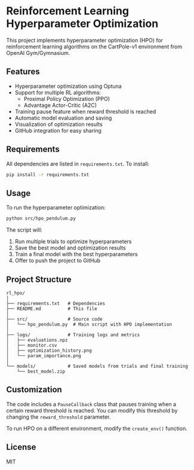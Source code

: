 # Reinforcement Learning Hyperparameter Optimization

This project implements hyperparameter optimization (HPO) for reinforcement learning algorithms on the CartPole-v1 environment from OpenAI Gym/Gymnasium.

## Features

- Hyperparameter optimization using Optuna
- Support for multiple RL algorithms:
  - Proximal Policy Optimization (PPO)
  - Advantage Actor-Critic (A2C)
- Training pause feature when reward threshold is reached
- Automatic model evaluation and saving
- Visualization of optimization results
- GitHub integration for easy sharing

## Requirements

All dependencies are listed in `requirements.txt`. To install:

```bash
pip install -r requirements.txt
```

## Usage

To run the hyperparameter optimization:

```bash
python src/hpo_pendulum.py
```

The script will:
1. Run multiple trials to optimize hyperparameters
2. Save the best model and optimization results
3. Train a final model with the best hyperparameters
4. Offer to push the project to GitHub

## Project Structure

```
rl_hpo/
│
├── requirements.txt   # Dependencies
├── README.md          # This file
│
├── src/               # Source code
│   └── hpo_pendulum.py  # Main script with HPO implementation
│
├── logs/              # Training logs and metrics
│   ├── evaluations.npz
│   ├── monitor.csv
│   ├── optimization_history.png
│   └── param_importance.png
│
└── models/            # Saved models from trials and final training
    └── best_model.zip
```

## Customization

The code includes a `PauseCallback` class that pauses training when a certain reward threshold is reached. You can modify this threshold by changing the `reward_threshold` parameter.

To run HPO on a different environment, modify the `create_env()` function.

## License

MIT